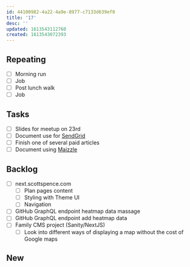 ```yaml
---
id: 44100982-4a22-4a9e-8977-c7133d639ef0
title: '17'
desc: ''
updated: 1613543112760
created: 1613543072393
---
```


## Repeating

- [ ] Morning run
- [ ] Job
- [ ] Post lunch walk
- [ ] Job

## Tasks

- [ ] Slides for meetup on 23rd
- [ ] Document use for [SendGrid]
- [ ] Finish one of several paid articles
- [ ] Document using [Maizzle]

## Backlog

- [ ] next.scottspence.com
  - [ ] Plan pages content
  - [ ] Styling with Theme UI
  - [ ] Navigation
- [ ] GitHub GraphQL endpoint heatmap data massage
- [ ] GitHub GraphQL endpoint add heatmap data
- [ ] Family CMS project (Sanity/NextJS)
  - [ ] Look into different ways of displaying a map without the cost
        of Google maps

## New

<!-- Links -->

[maizzle]: https://maizzle.com/
[sendgrid]: https://app.sendgrid.com
